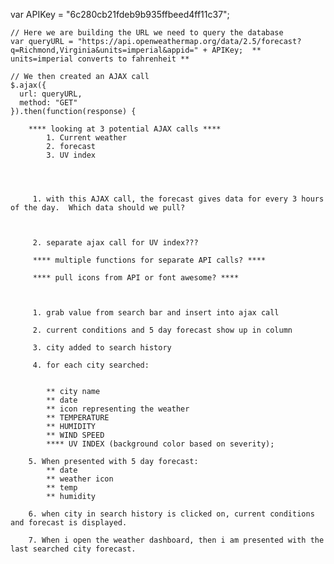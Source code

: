 var APIKey = "6c280cb21fdeb9b935ffbeed4ff11c37";

    // Here we are building the URL we need to query the database
    var queryURL = "https://api.openweathermap.org/data/2.5/forecast?q=Richmond,Virginia&units=imperial&appid=" + APIKey;  ** units=imperial converts to fahrenheit **

    // We then created an AJAX call
    $.ajax({
      url: queryURL,
      method: "GET"
    }).then(function(response) {

        **** looking at 3 potential AJAX calls ****
            1. Current weather
            2. forecast
            3. UV index

            


         1. with this AJAX call, the forecast gives data for every 3 hours of the day.  Which data should we pull?

         

         2. separate ajax call for UV index???

         **** multiple functions for separate API calls? ****

         **** pull icons from API or font awesome? ****



         1. grab value from search bar and insert into ajax call

         2. current conditions and 5 day forecast show up in column

         3. city added to search history 

         4. for each city searched:

            
            ** city name
            ** date
            ** icon representing the weather
            ** TEMPERATURE
            ** HUMIDITY
            ** WIND SPEED
            **** UV INDEX (background color based on severity);

        5. When presented with 5 day forecast: 
            ** date
            ** weather icon
            ** temp
            ** humidity

        6. when city in search history is clicked on, current conditions and forecast is displayed.

        7. When i open the weather dashboard, then i am presented with the last searched city forecast.






